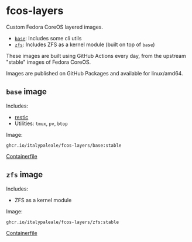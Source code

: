 # fcos-layers

Custom Fedora CoreOS layered images.

- [`base`](#base-image): Includes some cli utils
- [`zfs`](#zfs-image): Includes ZFS as a kernel module (built on top of `base`)

These images are built using GitHub Actions every day, from the upstream "stable" images of Fedora CoreOS.

Images are published on GitHub Packages and available for linux/amd64.

## `base` image

Includes:

- [restic](https://github.com/restic/restic)
- Utilities: `tmux`, `pv`, `btop`

Image:

```text
ghcr.io/italypaleale/fcos-layers/base:stable
```

[Containerfile](./base/Containerfile)

## `zfs` image

Includes:

- ZFS as a kernel module

Image:

```text
ghcr.io/italypaleale/fcos-layers/zfs:stable
```

[Containerfile](./zfs/Containerfile)


